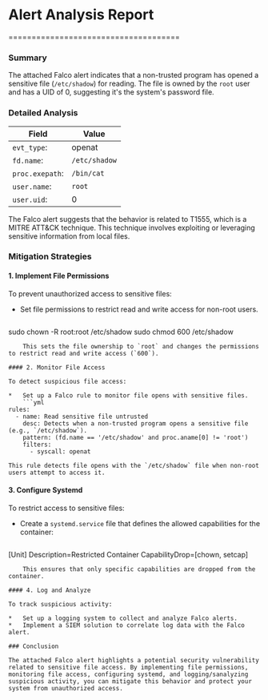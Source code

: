 # Alert Analysis Report
=====================================

### Summary

The attached Falco alert indicates that a non-trusted program has opened a sensitive file (`/etc/shadow`) for reading. The file is owned by the `root` user and has a UID of 0, suggesting it's the system's password file.

### Detailed Analysis

| **Field** | **Value** |
| --- | --- |
| `evt_type`: | openat |
| `fd.name`: | `/etc/shadow` |
| `proc.exepath`: | `/bin/cat` |
| `user.name`: | `root` |
| `user.uid`: | 0 |

The Falco alert suggests that the behavior is related to T1555, which is a MITRE ATT&CK technique. This technique involves exploiting or leveraging sensitive information from local files.

### Mitigation Strategies

#### 1. Implement File Permissions

To prevent unauthorized access to sensitive files:

*   Set file permissions to restrict read and write access for non-root users.
    ```bash
sudo chown -R root:root /etc/shadow
sudo chmod 600 /etc/shadow
```
    This sets the file ownership to `root` and changes the permissions to restrict read and write access (`600`).

#### 2. Monitor File Access

To detect suspicious file access:

*   Set up a Falco rule to monitor file opens with sensitive files.
    ```yml
rules:
  - name: Read sensitive file untrusted
    desc: Detects when a non-trusted program opens a sensitive file (e.g., `/etc/shadow`).
    pattern: (fd.name == '/etc/shadow' and proc.aname[0] != 'root')
    filters:
      - syscall: openat
```
    This rule detects file opens with the `/etc/shadow` file when non-root users attempt to access it.

#### 3. Configure Systemd

To restrict access to sensitive files:

*   Create a `systemd.service` file that defines the allowed capabilities for the container:
    ```bash
[Unit]
Description=Restricted Container
CapabilityDrop=[chown, setcap]
```
    This ensures that only specific capabilities are dropped from the container.

#### 4. Log and Analyze

To track suspicious activity:

*   Set up a logging system to collect and analyze Falco alerts.
*   Implement a SIEM solution to correlate log data with the Falco alert.

### Conclusion

The attached Falco alert highlights a potential security vulnerability related to sensitive file access. By implementing file permissions, monitoring file access, configuring systemd, and logging/sanalyzing suspicious activity, you can mitigate this behavior and protect your system from unauthorized access.